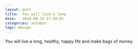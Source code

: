 ```yaml
---
layout: post
title:  You will live a long
date:   2016-09-19 17:10:01
categories: autobot
tags: devops
---
```


You will live a long, healthy, happy life and make bags of money.
